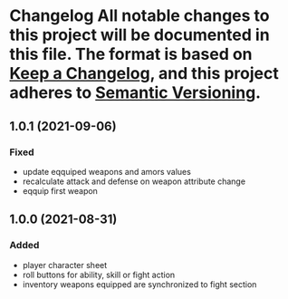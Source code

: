 # Changelog All notable changes to this project will be documented in this file. The format is based on [Keep a Changelog](https://keepachangelog.com/en/1.0.0/), and this project adheres to [Semantic Versioning](https://semver.org/spec/v2.0.0.html).


## 1.0.1 (2021-09-06)

### Fixed

* update eqquiped weapons and amors values
* recalculate attack and defense on weapon attribute change
* eqquip first weapon


## 1.0.0 (2021-08-31)

### Added

* player character sheet
* roll buttons for ability, skill or fight action
* inventory weapons equipped are synchronized to fight section
